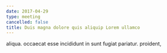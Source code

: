```yaml
---
date: 2017-04-29
type: meeting
cancelled: false
title: Duis magna dolore quis aliquip Lorem ullamco
---
```

aliqua. occaecat esse incididunt in sunt fugiat pariatur. proident,